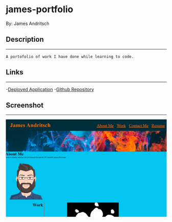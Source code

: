 # james-portfolio
By: James Andritsch

## Description
---

```
A portofolio of work I have done while learning to code.
```

## Links
___
-[Deployed Application](https://andritjm.github.io/james-portfolio/)
-[Github Repository](https://github.com/andritjm/james-portfolio)

## Screenshot
___
![james-portfolio](assets/images/Screenshot-p2-portfolio.jpg)